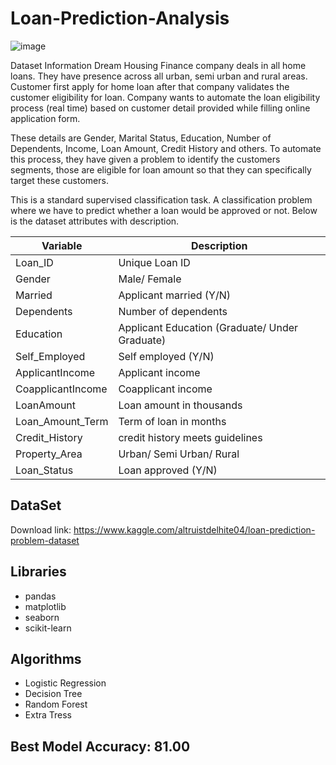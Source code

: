 # Loan-Prediction-Analysis
![image](https://github.com/khanaalmeen/Loan-Prediction-Analysis/assets/106391555/0be8ab11-edd5-4b19-9e4a-59d80ea69241)


Dataset Information
Dream Housing Finance company deals in all home loans.
They have presence across all urban, semi urban and rural areas. 
Customer first apply for home loan after that company validates the customer eligibility for loan. 
Company wants to automate the loan eligibility process (real time) based on customer detail provided while filling online application form. 

These details are Gender, Marital Status, Education, Number of Dependents, Income, Loan Amount, Credit History and others. 
To automate this process, they have given a problem to identify the customers segments, those are eligible for loan amount so that they can specifically target these customers.

This is a standard supervised classification task. A classification problem where we have to predict whether a loan would be approved or not. Below is the dataset attributes with description.


Variable | Description
----------|--------------
Loan_ID | Unique Loan ID
Gender | Male/ Female
Married | Applicant married (Y/N)
Dependents | Number of dependents
Education | Applicant Education (Graduate/ Under Graduate)
Self_Employed | Self employed (Y/N)
ApplicantIncome | Applicant income
CoapplicantIncome | Coapplicant income
LoanAmount | Loan amount in thousands
Loan_Amount_Term | Term of loan in months
Credit_History | credit history meets guidelines
Property_Area | Urban/ Semi Urban/ Rural
Loan_Status | Loan approved (Y/N)



## DataSet
Download link: https://www.kaggle.com/altruistdelhite04/loan-prediction-problem-dataset

## Libraries
- pandas
- matplotlib
- seaborn
- scikit-learn
  
## Algorithms
- Logistic Regression
- Decision Tree
- Random Forest
- Extra Tress
  
## Best Model Accuracy: 81.00
